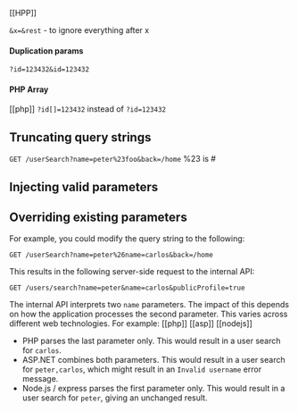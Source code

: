 [[HPP]]

`&x=&rest` - to ignore everything after x
#### Duplication params
`?id=123432&id=123432`

#### PHP Array
[[php]]
`?id[]=123432` instead of `?id=123432`
## Truncating query strings
`GET /userSearch?name=peter%23foo&back=/home` 
%23 is # 

## Injecting valid parameters

## Overriding existing parameters
For example, you could modify the query string to the following:

`GET /userSearch?name=peter%26name=carlos&back=/home`

This results in the following server-side request to the internal API:

`GET /users/search?name=peter&name=carlos&publicProfile=true`

The internal API interprets two `name` parameters. The impact of this depends on how the application processes the second parameter. This varies across different web technologies. For example:
[[php]] [[asp]] [[nodejs]]
- PHP parses the last parameter only. This would result in a user search for `carlos`.
- ASP.NET combines both parameters. This would result in a user search for `peter,carlos`, which might result in an `Invalid username` error message.
- Node.js / express parses the first parameter only. This would result in a user search for `peter`, giving an unchanged result.
